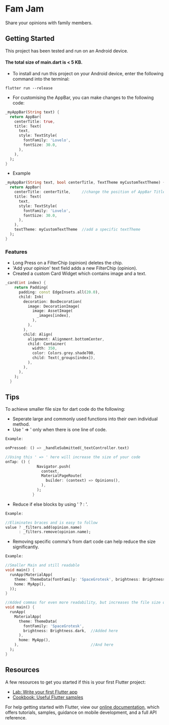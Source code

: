 # Fam Jam

Share your opinions with family members.


## Getting Started

This project has been tested and run on an Android device.

#### The total size of main.dart is < 5 KB.

- To install and run this project on your Android device, enter the following command into the terminal:
```
flutter run --release
```

- For customising the AppBar, you can make changes to the following code:
```dart
_myAppBar(String text) {
  return AppBar(
    centerTitle: true,
    title: Text(
      text,
      style: TextStyle(
        fontFamily: 'Lovelo',
        fontSize: 30.0,
      ),
    ),
  );
}
```

- Example
```dart
_myAppBar(String text, bool centerTitle, TextTheme myCustomTextTheme) {
  return AppBar(
    centerTitle: centerTitle,     //change the position of AppBar Title 
    title: Text(
      text,
      style: TextStyle(
        fontFamily: 'Lovelo',
        fontSize: 30.0,
      ),
    ),
    textTheme: myCustomTextTheme  //add a specific textTheme
  );
}
```

### Features
- Long Press on a FilterChip (opinion) deletes the chip.
- 'Add your opinion' text field adds a new FilterChip (opinion).
- Created a custom Card Widget which contains image and a text.
```dart
_card(int index) {
    return Padding(
      padding: const EdgeInsets.all(20.0),
      child: Ink(
        decoration: BoxDecoration(
          image: DecorationImage(
            image: AssetImage(
              _images[index],
            ),
          ),
        ),
        child: Align(
          alignment: Alignment.bottomCenter,
          child: Container(
            width: 350,
            color: Colors.grey.shade700,
            child: Text(_groups[index]),
          ),
        ),
      ),
    );
  }
```

## Tips

To achieve smaller file size for dart code do the following:

- Seperate large and commonly used functions into their own individual method.
- Use ' => ' only when there is one line of code.
```dart
Example:

onPressed: () => _handleSubmitted(_textController.text)

//Using this ' => ' here will increase the size of your code
onTap: () {
              Navigator.push(
                context,
                MaterialPageRoute(
                  builder: (context) => Opinions(),
                ),
              );
            }
```
- Reduce if else blocks by using ' ? : '.
```dart 
Example:

//Eliminates braces and is easy to follow
value ? _filters.add(opinion.name)
      : _filters.remove(opinion.name);
```
- Removing specific comma's from dart code can help reduce the size significantly.
```dart
Example:

//Smaller Main and still readable
void main() {
  runApp(MaterialApp(
    theme: ThemeData(fontFamily: 'SpaceGrotesk', brightness: Brightness.dark),
    home: MyApp(),
  ));
}

//Added commas for even more readability, but increases the file size of dart code
void main() {
  runApp(
    MaterialApp(
      theme: ThemeData(
        fontFamily: 'SpaceGrotesk',
        brightness: Brightness.dark,  //Added here
      ),
      home: MyApp(),
    ),                                //And here
  );
}
```

## Resources

A few resources to get you started if this is your first Flutter project:

- [Lab: Write your first Flutter app](https://flutter.io/docs/get-started/codelab)
- [Cookbook: Useful Flutter samples](https://flutter.io/docs/cookbook)

For help getting started with Flutter, view our 
[online documentation](https://flutter.io/docs), which offers tutorials, 
samples, guidance on mobile development, and a full API reference.
